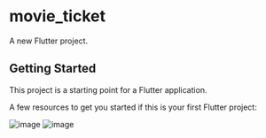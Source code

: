 # movie_ticket

A new Flutter project.

## Getting Started

This project is a starting point for a Flutter application.

A few resources to get you started if this is your first Flutter project:

![image](https://github.com/user-attachments/assets/1268c2c9-2cb2-411f-bc6f-eb8d74490012)
![image](https://github.com/user-attachments/assets/5fe1e28b-a0d7-4877-ab0e-67cbc72bb1c8)




